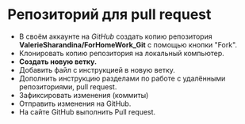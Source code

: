 # Репозиторий для pull request

* В своём аккаунте на *GitHub* создать копию репозитория **ValerieSharandina/ForHomeWork_Git** с помощью кнопки "Fork".
* Клонировать копию репозитория на локальный компьютер.
* **Создать новую ветку.**
* Добавить файл с инструкцией в новую ветку.
* Дополнить инструкцию разделами по работе с удалёнными репозиториями, pull request.
* Зафиксировать изменения (коммиты)
* Отправить изменения на GitHub.
* На сайте GitHub выполнить Pull request.
